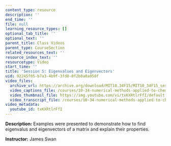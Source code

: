 ```yaml
---
content_type: resource
description: ''
end_time: ''
file: null
learning_resource_types: []
optional_tab_title: ''
optional_text: ''
parent_title: Class Videos
parent_type: CourseSection
related_resources_text: ''
resource_index_text: ''
resourcetype: Video
start_time: ''
title: 'Session 5: Eigenvalues and Eigenvectors'
uid: 92245f05-b7a3-4b9f-3fd0-0f2b0a0a950f
video_files:
  archive_url: https://archive.org/download/MIT10.34F15/MIT10_34F15_ses05_300k.mp4
  video_captions_file: /courses/10-34-numerical-methods-applied-to-chemical-engineering-fall-2015/6838e23b62eb52f39a409301e4fd5a34_txKXRtlrFfI.vtt
  video_thumbnail_file: https://img.youtube.com/vi/txKXRtlrFfI/default.jpg
  video_transcript_file: /courses/10-34-numerical-methods-applied-to-chemical-engineering-fall-2015/a3a66b7e9154e9f4de4095680e33ecf2_txKXRtlrFfI.pdf
video_metadata:
  youtube_id: txKXRtlrFfI
---
```


**Description:** Examples were presented to demonstrate how to find eigenvalus and eigenvectors of a matrix and explain their properties.

**Instructor:** James Swan